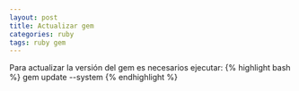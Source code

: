 ```yaml
---
layout: post
title: Actualizar gem
categories: ruby
tags: ruby gem
---
```

Para actualizar la versión del gem es necesarios ejecutar:
{% highlight bash %}
gem update --system
{% endhighlight %}